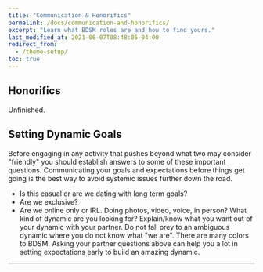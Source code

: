 ```yaml
---
title: "Communication & Honorifics"
permalink: /docs/communication-and-honorifics/
excerpt: "Learn what BDSM roles are and how to find yours."
last_modified_at: 2021-06-07T08:48:05-04:00
redirect_from:
  - /theme-setup/
toc: true
---
```

## Honorifics
Unfinished.

## Setting Dynamic Goals
Before engaging in any activity that pushes beyond what two may consider "friendly" you should establish answers to some of these important questions. Communicating your goals and expectations before things get going is the best way to avoid systemic issues further down the road.
- Is this casual or are we dating with long term goals?
- Are we exclusive?
- Are we online only or IRL. Doing photos, video, voice, in person? What kind of dynamic are you looking for?
Explain/know what you want out of your dynamic with your partner. Do not fall prey to an ambiguous dynamic where you do not know what "we are". There are many colors to BDSM. Asking your partner questions above can help you a lot in setting expectations early to build an amazing dynamic.

---

